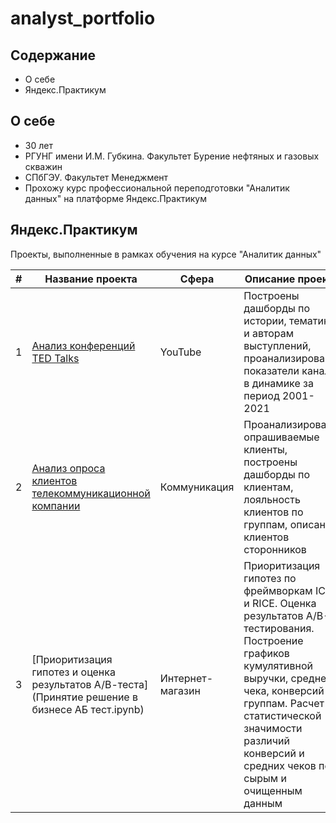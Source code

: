 # analyst_portfolio

## Содержание
+ О себе
+ Яндекс.Практикум

## О себе
+ 30 лет
+ РГУНГ имени И.М. Губкина. Факультет Бурение нефтяных и газовых скважин 
+ СПбГЭУ. Факультет Менеджмент 
+ Прохожу курс профессиональной переподготовки "Аналитик данных" на платформе Яндекс.Практикум


## Яндекс.Практикум
Проекты, выполненные в рамках обучения на курсе "Аналитик данных"

|#|Название проекта|Сфера|Описание проекта|Стек|
|-----|-----|-----|-----|-----|
|1|[Анализ конференций TED Talks](https://public.tableau.com/views/TEDtalkpresentation/sheet19?:language=en-US&:sid=&:redirect=auth&:display_count=n&:origin=viz_share_link)| YouTube| Построены дашборды по истории, тематике и авторам выступлений, проанализированы показатели канала в динамике за период 2001-2021| `tableau` |
|2|[Анализ опроса клиентов телекоммуникационной компании](https://public.tableau.com/shared/ZMZ3X74CX?:display_count=n&:origin=viz_share_link)| Коммуникация| Проанализированы опрашиваемые клиенты, построены дашборды по клиентам, лояльность клиентов по группам, описание клиентов сторонников| `tableau` |
|3|[Приоритизация гипотез и оценка результатов А/В-теста](Принятие решение в бизнесе АБ тест.ipynb)|Интернет-магазин| Приоритизация гипотез по фреймворкам ICE и RICE. Оценка результатов A/B-тестирования. Построение графиков кумулятивной выручки, среднего чека, конверсий по группам. Расчет статистической значимости различий конверсий и средних чеков по сырым и очищенным данным| `pandas` `numpy` `seaborn` `scipy` `matplotib`|
